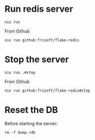 # Run redis server

```
nix run
```

From Github

`nix run github:frisoft/flake-redis`

# Stop the server

```
nix run .#stop
```

From Github

`nix run github:frisoft/flake-redis#stop`

# Reset the DB

Before starting the server:

```
rm -f dump.rdb
```

